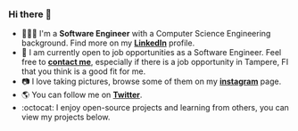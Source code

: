 ### Hi there 👋

- 👨🏻‍💻 I'm a **Software Engineer** with a Computer Science Engineering background. Find more on my [**LinkedIn**](https://www.linkedin.com/in/okanyoruklu/) profile.
- 💼 I am currently open to job opportunities as a Software Engineer. Feel free to [**contact me**](mailto:okan.yoruklu@gmail.com), especially if there is a job opportunity in Tampere, FI that you think is a good fit for me.
- 📷 I love taking pictures, browse some of them on my [**instagram**](https://www.instagram.com/okanyorukluphoto/) page.
- 🌎 You can follow me on [**Twitter**](https://twitter.com/okanyor/).
- :octocat: I enjoy open-source projects and learning from others, you can view my projects below.
